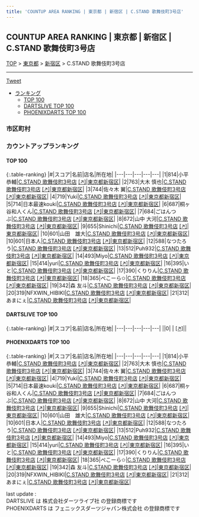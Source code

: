 ```yaml
---
title: 'COUNTUP AREA RANKING | 東京都 | 新宿区 | C.STAND 歌舞伎町3号店'
---
```

## COUNTUP AREA RANKING | 東京都 | 新宿区 | C.STAND 歌舞伎町3号店

[TOP](/darts/rank/) > [東京都](/darts/rank/東京都/) > [新宿区](/darts/rank/東京都/新宿区/) > C.STAND 歌舞伎町3号店

___

<a href="https://twitter.com/share?ref_src=twsrc%5Etfw" data-text="COUNTUP AREA RANKING | 東京都新宿区C.STAND 歌舞伎町3号店" class="twitter-share-button" data-hashtags="DARTSLIVE,PHOENIXDARTS,darts,ダーツ" data-show-count="false">Tweet</a>

* [ランキング](#カウントアップランキング)
    * [TOP 100](#top-100)
    * [DARTSLIVE TOP 100](#dartslive-top-100)
    * [PHOENIXDARTS TOP 100](#phoenixdarts-top-100)

### 市区町村

<ul>

</ul>

### カウントアップランキング

#### TOP 100



{:.table-ranking}
|#|スコア|名前|店名|所在地|
|---|---|---|---|---|
|1|814|<span class="rank-name-pd">小平 恭輔</span>|<a href="/darts/rank/shops/92227.html">C.STAND 歌舞伎町3号店</a> <a href="https://vs.phoenixdarts.com/jp/shop/shopDetailInfo/s_92227?s_seq=92227">[↗]</a>|<a href="/darts/rank/東京都/新宿区">東京都新宿区</a>|
|2|763|<span class="rank-name-pd">大木 慎也</span>|<a href="/darts/rank/shops/92227.html">C.STAND 歌舞伎町3号店</a> <a href="https://vs.phoenixdarts.com/jp/shop/shopDetailInfo/s_92227?s_seq=92227">[↗]</a>|<a href="/darts/rank/東京都/新宿区">東京都新宿区</a>|
|3|744|<span class="rank-name-pd"><span class="pro-icon-pd"></span>佐々木 翼</span>|<a href="/darts/rank/shops/92227.html">C.STAND 歌舞伎町3号店</a> <a href="https://vs.phoenixdarts.com/jp/shop/shopDetailInfo/s_92227?s_seq=92227">[↗]</a>|<a href="/darts/rank/東京都/新宿区">東京都新宿区</a>|
|4|719|<span class="rank-name-pd">Yuki</span>|<a href="/darts/rank/shops/92227.html">C.STAND 歌舞伎町3号店</a> <a href="https://vs.phoenixdarts.com/jp/shop/shopDetailInfo/s_92227?s_seq=92227">[↗]</a>|<a href="/darts/rank/東京都/新宿区">東京都新宿区</a>|
|5|714|<span class="rank-name-pd">日本最速kouki</span>|<a href="/darts/rank/shops/92227.html">C.STAND 歌舞伎町3号店</a> <a href="https://vs.phoenixdarts.com/jp/shop/shopDetailInfo/s_92227?s_seq=92227">[↗]</a>|<a href="/darts/rank/東京都/新宿区">東京都新宿区</a>|
|6|687|<span class="rank-name-pd">桐ヶ谷和人くん</span>|<a href="/darts/rank/shops/92227.html">C.STAND 歌舞伎町3号店</a> <a href="https://vs.phoenixdarts.com/jp/shop/shopDetailInfo/s_92227?s_seq=92227">[↗]</a>|<a href="/darts/rank/東京都/新宿区">東京都新宿区</a>|
|7|684|<span class="rank-name-pd">ごはんつぶ</span>|<a href="/darts/rank/shops/92227.html">C.STAND 歌舞伎町3号店</a> <a href="https://vs.phoenixdarts.com/jp/shop/shopDetailInfo/s_92227?s_seq=92227">[↗]</a>|<a href="/darts/rank/東京都/新宿区">東京都新宿区</a>|
|8|672|<span class="rank-name-pd">山中 大河</span>|<a href="/darts/rank/shops/92227.html">C.STAND 歌舞伎町3号店</a> <a href="https://vs.phoenixdarts.com/jp/shop/shopDetailInfo/s_92227?s_seq=92227">[↗]</a>|<a href="/darts/rank/東京都/新宿区">東京都新宿区</a>|
|9|655|<span class="rank-name-pd">Shinichi</span>|<a href="/darts/rank/shops/92227.html">C.STAND 歌舞伎町3号店</a> <a href="https://vs.phoenixdarts.com/jp/shop/shopDetailInfo/s_92227?s_seq=92227">[↗]</a>|<a href="/darts/rank/東京都/新宿区">東京都新宿区</a>|
|10|601|<span class="rank-name-pd">山田　雄大</span>|<a href="/darts/rank/shops/92227.html">C.STAND 歌舞伎町3号店</a> <a href="https://vs.phoenixdarts.com/jp/shop/shopDetailInfo/s_92227?s_seq=92227">[↗]</a>|<a href="/darts/rank/東京都/新宿区">東京都新宿区</a>|
|10|601|<span class="rank-name-pd">日本人</span>|<a href="/darts/rank/shops/92227.html">C.STAND 歌舞伎町3号店</a> <a href="https://vs.phoenixdarts.com/jp/shop/shopDetailInfo/s_92227?s_seq=92227">[↗]</a>|<a href="/darts/rank/東京都/新宿区">東京都新宿区</a>|
|12|588|<span class="rank-name-pd">なつたろう</span>|<a href="/darts/rank/shops/92227.html">C.STAND 歌舞伎町3号店</a> <a href="https://vs.phoenixdarts.com/jp/shop/shopDetailInfo/s_92227?s_seq=92227">[↗]</a>|<a href="/darts/rank/東京都/新宿区">東京都新宿区</a>|
|13|512|<span class="rank-name-pd">Puh932</span>|<a href="/darts/rank/shops/92227.html">C.STAND 歌舞伎町3号店</a> <a href="https://vs.phoenixdarts.com/jp/shop/shopDetailInfo/s_92227?s_seq=92227">[↗]</a>|<a href="/darts/rank/東京都/新宿区">東京都新宿区</a>|
|14|493|<span class="rank-name-pd">Miyo</span>|<a href="/darts/rank/shops/92227.html">C.STAND 歌舞伎町3号店</a> <a href="https://vs.phoenixdarts.com/jp/shop/shopDetailInfo/s_92227?s_seq=92227">[↗]</a>|<a href="/darts/rank/東京都/新宿区">東京都新宿区</a>|
|15|414|<span class="rank-name-pd">yuri</span>|<a href="/darts/rank/shops/92227.html">C.STAND 歌舞伎町3号店</a> <a href="https://vs.phoenixdarts.com/jp/shop/shopDetailInfo/s_92227?s_seq=92227">[↗]</a>|<a href="/darts/rank/東京都/新宿区">東京都新宿区</a>|
|16|395|<span class="rank-name-pd">いと</span>|<a href="/darts/rank/shops/92227.html">C.STAND 歌舞伎町3号店</a> <a href="https://vs.phoenixdarts.com/jp/shop/shopDetailInfo/s_92227?s_seq=92227">[↗]</a>|<a href="/darts/rank/東京都/新宿区">東京都新宿区</a>|
|17|390|<span class="rank-name-pd">くりりん</span>|<a href="/darts/rank/shops/92227.html">C.STAND 歌舞伎町3号店</a> <a href="https://vs.phoenixdarts.com/jp/shop/shopDetailInfo/s_92227?s_seq=92227">[↗]</a>|<a href="/darts/rank/東京都/新宿区">東京都新宿区</a>|
|18|365|<span class="rank-name-pd">ぺこーら✩</span>|<a href="/darts/rank/shops/92227.html">C.STAND 歌舞伎町3号店</a> <a href="https://vs.phoenixdarts.com/jp/shop/shopDetailInfo/s_92227?s_seq=92227">[↗]</a>|<a href="/darts/rank/東京都/新宿区">東京都新宿区</a>|
|19|342|<span class="rank-name-pd">森 友斗</span>|<a href="/darts/rank/shops/92227.html">C.STAND 歌舞伎町3号店</a> <a href="https://vs.phoenixdarts.com/jp/shop/shopDetailInfo/s_92227?s_seq=92227">[↗]</a>|<a href="/darts/rank/東京都/新宿区">東京都新宿区</a>|
|20|319|<span class="rank-name-pd">NFXWIN_HIBIKI</span>|<a href="/darts/rank/shops/92227.html">C.STAND 歌舞伎町3号店</a> <a href="https://vs.phoenixdarts.com/jp/shop/shopDetailInfo/s_92227?s_seq=92227">[↗]</a>|<a href="/darts/rank/東京都/新宿区">東京都新宿区</a>|
|21|312|<span class="rank-name-pd">あまにぇ</span>|<a href="/darts/rank/shops/92227.html">C.STAND 歌舞伎町3号店</a> <a href="https://vs.phoenixdarts.com/jp/shop/shopDetailInfo/s_92227?s_seq=92227">[↗]</a>|<a href="/darts/rank/東京都/新宿区">東京都新宿区</a>|


#### DARTSLIVE TOP 100



{:.table-ranking}
|#|スコア|名前|店名|所在地|
|---|---|---|---|---|
||0|<span class="rank-name-dl"> </span>|<a href="/darts/rank/shops/.html"></a> <a href="">[↗]</a>|<a href="/darts/rank//"></a>|


#### PHOENIXDARTS TOP 100



{:.table-ranking}
|#|スコア|名前|店名|所在地|
|---|---|---|---|---|
|1|814|<span class="rank-name-pd">小平 恭輔</span>|<a href="/darts/rank/shops/92227.html">C.STAND 歌舞伎町3号店</a> <a href="https://vs.phoenixdarts.com/jp/shop/shopDetailInfo/s_92227?s_seq=92227">[↗]</a>|<a href="/darts/rank/東京都/新宿区">東京都新宿区</a>|
|2|763|<span class="rank-name-pd">大木 慎也</span>|<a href="/darts/rank/shops/92227.html">C.STAND 歌舞伎町3号店</a> <a href="https://vs.phoenixdarts.com/jp/shop/shopDetailInfo/s_92227?s_seq=92227">[↗]</a>|<a href="/darts/rank/東京都/新宿区">東京都新宿区</a>|
|3|744|<span class="rank-name-pd"><span class="pro-icon-pd"></span>佐々木 翼</span>|<a href="/darts/rank/shops/92227.html">C.STAND 歌舞伎町3号店</a> <a href="https://vs.phoenixdarts.com/jp/shop/shopDetailInfo/s_92227?s_seq=92227">[↗]</a>|<a href="/darts/rank/東京都/新宿区">東京都新宿区</a>|
|4|719|<span class="rank-name-pd">Yuki</span>|<a href="/darts/rank/shops/92227.html">C.STAND 歌舞伎町3号店</a> <a href="https://vs.phoenixdarts.com/jp/shop/shopDetailInfo/s_92227?s_seq=92227">[↗]</a>|<a href="/darts/rank/東京都/新宿区">東京都新宿区</a>|
|5|714|<span class="rank-name-pd">日本最速kouki</span>|<a href="/darts/rank/shops/92227.html">C.STAND 歌舞伎町3号店</a> <a href="https://vs.phoenixdarts.com/jp/shop/shopDetailInfo/s_92227?s_seq=92227">[↗]</a>|<a href="/darts/rank/東京都/新宿区">東京都新宿区</a>|
|6|687|<span class="rank-name-pd">桐ヶ谷和人くん</span>|<a href="/darts/rank/shops/92227.html">C.STAND 歌舞伎町3号店</a> <a href="https://vs.phoenixdarts.com/jp/shop/shopDetailInfo/s_92227?s_seq=92227">[↗]</a>|<a href="/darts/rank/東京都/新宿区">東京都新宿区</a>|
|7|684|<span class="rank-name-pd">ごはんつぶ</span>|<a href="/darts/rank/shops/92227.html">C.STAND 歌舞伎町3号店</a> <a href="https://vs.phoenixdarts.com/jp/shop/shopDetailInfo/s_92227?s_seq=92227">[↗]</a>|<a href="/darts/rank/東京都/新宿区">東京都新宿区</a>|
|8|672|<span class="rank-name-pd">山中 大河</span>|<a href="/darts/rank/shops/92227.html">C.STAND 歌舞伎町3号店</a> <a href="https://vs.phoenixdarts.com/jp/shop/shopDetailInfo/s_92227?s_seq=92227">[↗]</a>|<a href="/darts/rank/東京都/新宿区">東京都新宿区</a>|
|9|655|<span class="rank-name-pd">Shinichi</span>|<a href="/darts/rank/shops/92227.html">C.STAND 歌舞伎町3号店</a> <a href="https://vs.phoenixdarts.com/jp/shop/shopDetailInfo/s_92227?s_seq=92227">[↗]</a>|<a href="/darts/rank/東京都/新宿区">東京都新宿区</a>|
|10|601|<span class="rank-name-pd">山田　雄大</span>|<a href="/darts/rank/shops/92227.html">C.STAND 歌舞伎町3号店</a> <a href="https://vs.phoenixdarts.com/jp/shop/shopDetailInfo/s_92227?s_seq=92227">[↗]</a>|<a href="/darts/rank/東京都/新宿区">東京都新宿区</a>|
|10|601|<span class="rank-name-pd">日本人</span>|<a href="/darts/rank/shops/92227.html">C.STAND 歌舞伎町3号店</a> <a href="https://vs.phoenixdarts.com/jp/shop/shopDetailInfo/s_92227?s_seq=92227">[↗]</a>|<a href="/darts/rank/東京都/新宿区">東京都新宿区</a>|
|12|588|<span class="rank-name-pd">なつたろう</span>|<a href="/darts/rank/shops/92227.html">C.STAND 歌舞伎町3号店</a> <a href="https://vs.phoenixdarts.com/jp/shop/shopDetailInfo/s_92227?s_seq=92227">[↗]</a>|<a href="/darts/rank/東京都/新宿区">東京都新宿区</a>|
|13|512|<span class="rank-name-pd">Puh932</span>|<a href="/darts/rank/shops/92227.html">C.STAND 歌舞伎町3号店</a> <a href="https://vs.phoenixdarts.com/jp/shop/shopDetailInfo/s_92227?s_seq=92227">[↗]</a>|<a href="/darts/rank/東京都/新宿区">東京都新宿区</a>|
|14|493|<span class="rank-name-pd">Miyo</span>|<a href="/darts/rank/shops/92227.html">C.STAND 歌舞伎町3号店</a> <a href="https://vs.phoenixdarts.com/jp/shop/shopDetailInfo/s_92227?s_seq=92227">[↗]</a>|<a href="/darts/rank/東京都/新宿区">東京都新宿区</a>|
|15|414|<span class="rank-name-pd">yuri</span>|<a href="/darts/rank/shops/92227.html">C.STAND 歌舞伎町3号店</a> <a href="https://vs.phoenixdarts.com/jp/shop/shopDetailInfo/s_92227?s_seq=92227">[↗]</a>|<a href="/darts/rank/東京都/新宿区">東京都新宿区</a>|
|16|395|<span class="rank-name-pd">いと</span>|<a href="/darts/rank/shops/92227.html">C.STAND 歌舞伎町3号店</a> <a href="https://vs.phoenixdarts.com/jp/shop/shopDetailInfo/s_92227?s_seq=92227">[↗]</a>|<a href="/darts/rank/東京都/新宿区">東京都新宿区</a>|
|17|390|<span class="rank-name-pd">くりりん</span>|<a href="/darts/rank/shops/92227.html">C.STAND 歌舞伎町3号店</a> <a href="https://vs.phoenixdarts.com/jp/shop/shopDetailInfo/s_92227?s_seq=92227">[↗]</a>|<a href="/darts/rank/東京都/新宿区">東京都新宿区</a>|
|18|365|<span class="rank-name-pd">ぺこーら✩</span>|<a href="/darts/rank/shops/92227.html">C.STAND 歌舞伎町3号店</a> <a href="https://vs.phoenixdarts.com/jp/shop/shopDetailInfo/s_92227?s_seq=92227">[↗]</a>|<a href="/darts/rank/東京都/新宿区">東京都新宿区</a>|
|19|342|<span class="rank-name-pd">森 友斗</span>|<a href="/darts/rank/shops/92227.html">C.STAND 歌舞伎町3号店</a> <a href="https://vs.phoenixdarts.com/jp/shop/shopDetailInfo/s_92227?s_seq=92227">[↗]</a>|<a href="/darts/rank/東京都/新宿区">東京都新宿区</a>|
|20|319|<span class="rank-name-pd">NFXWIN_HIBIKI</span>|<a href="/darts/rank/shops/92227.html">C.STAND 歌舞伎町3号店</a> <a href="https://vs.phoenixdarts.com/jp/shop/shopDetailInfo/s_92227?s_seq=92227">[↗]</a>|<a href="/darts/rank/東京都/新宿区">東京都新宿区</a>|
|21|312|<span class="rank-name-pd">あまにぇ</span>|<a href="/darts/rank/shops/92227.html">C.STAND 歌舞伎町3号店</a> <a href="https://vs.phoenixdarts.com/jp/shop/shopDetailInfo/s_92227?s_seq=92227">[↗]</a>|<a href="/darts/rank/東京都/新宿区">東京都新宿区</a>|


<div class="footer border-top border-gray-light mt-5 pt-3 text-right text-gray">
    last update : <span style="font-weight: italic" id="foot_last_modified"></span><br />
    DARTSLIVE は 株式会社ダーツライブ社 の登録商標です<br />
    PHOENIXDARTS は フェニックスダーツジャパン株式会社 の登録商標です<br />
</div>

<script src="https://cdnjs.cloudflare.com/ajax/libs/jquery.tablesorter/2.31.3/js/jquery.tablesorter.min.js" integrity="sha512-qzgd5cYSZcosqpzpn7zF2ZId8f/8CHmFKZ8j7mU4OUXTNRd5g+ZHBPsgKEwoqxCtdQvExE5LprwwPAgoicguNg==" crossorigin="anonymous" referrerpolicy="no-referrer"></script>
<link rel="stylesheet" href="https://cdnjs.cloudflare.com/ajax/libs/jquery.tablesorter/2.31.3/css/theme.default.min.css" integrity="sha512-wghhOJkjQX0Lh3NSWvNKeZ0ZpNn+SPVXX1Qyc9OCaogADktxrBiBdKGDoqVUOyhStvMBmJQ8ZdMHiR3wuEq8+w==" crossorigin="anonymous" referrerpolicy="no-referrer" />
<script>
$(function() {
    $(".table-ranking").tablesorter({sortList:[[0, 0]]});
    $("#foot_last_modified").text(formatDate(new Date(document.lastModified), 'yyyy-MM-dd HH:mm:ss'));
});
</script>

<script async src="https://platform.twitter.com/widgets.js" charset="utf-8"></script>